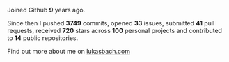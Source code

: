 Joined Github **9** years ago.

Since then I pushed **3749** commits, opened **33** issues, submitted **41** pull requests, received **720** stars across **100** personal projects and contributed to **14** public repositories.

Find out more about me on [lukasbach.com](https://lukasbach.com)

